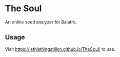 # The Soul
An online seed analyzer for Balatro. 

## Usage
Visit https://isthisthingstillon.github.io/TheSoul/ to use.
